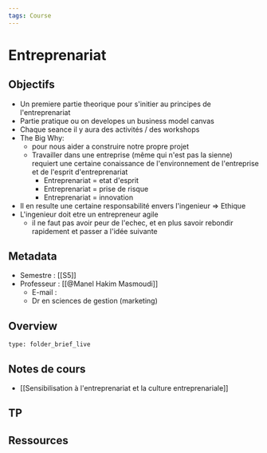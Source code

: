 ```yaml
---
tags: Course
---
```


# Entreprenariat
## Objectifs 
* Un premiere partie theorique pour s'initier au principes de l'entreprenariat 
* Partie pratique ou on developes un business model canvas 
* Chaque seance il y aura des activités / des workshops
* The Big Why: 
	* pour nous aider a construire notre propre projet 
	* Travailler dans une entreprise (même qui n'est pas la sienne) requiert une certaine conaissance de l'environnement de l'entreprise et de l'esprit d'entreprenariat 
		* Entreprenariat = etat d'esprit 
		* Entreprenariat = prise de risque 
		* Entreprenariat = innovation 
* Il en resulte une certaine responsabilité envers l'ingenieur => Ethique 
* L'ingenieur doit etre un entrepreneur agile
	* il ne faut pas avoir peur de l'echec, et en plus savoir rebondir rapidement et passer a l'idée suivante 
## Metadata
* Semestre : [[S5]]
* Professeur : [[@Manel Hakim Masmoudi]]
	* E-mail : 
	* Dr en sciences de gestion (marketing)
## Overview
 
```ccard
type: folder_brief_live
```
 
## Notes de cours
* [[Sensibilisation à l'entreprenariat et la culture entreprenariale]]
## TP
## Ressources 